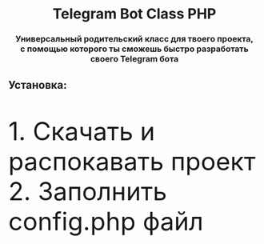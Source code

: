 <h1 align="center">
  Telegram Bot Class PHP
</h1>
<h3 align="center">
  Универсальный родительский класс для твоего проекта,<br> с помощью которого ты сможешь быстро разработать своего Telegram бота<br>
</h3>
<h2>Установка:</h2>
<p style="font-size: 50px">
  1. Скачать и распокавать проект
  2. Заполнить config.php файл
</p>
